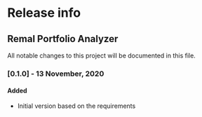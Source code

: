 # Release info
## Remal Portfolio Analyzer

All notable changes to this project will be documented in this file.

### [0.1.0] - 13 November, 2020
#### Added
- Initial version based on the requirements

